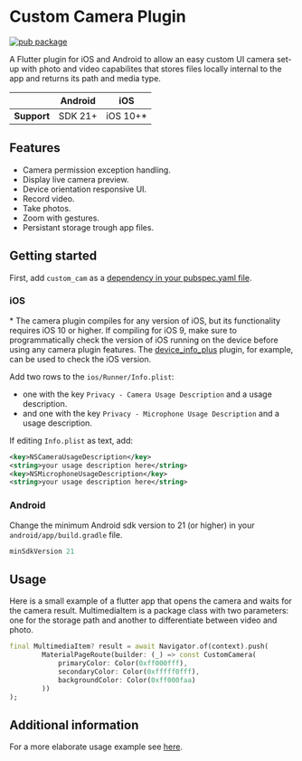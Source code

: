 <!--
This README describes the package. If you publish this package to pub.dev,
this README's contents appear on the landing page for your package.

For information about how to write a good package README, see the guide for
[writing package pages](https://dart.dev/guides/libraries/writing-package-pages).

For general information about developing packages, see the Dart guide for
[creating packages](https://dart.dev/guides/libraries/create-library-packages)
and the Flutter guide for
[developing packages and plugins](https://flutter.dev/developing-packages).
-->

# Custom Camera Plugin

[![pub package](https://img.shields.io/pub/v/custom_cam.svg)](https://pub.dev/packages/custom_cam)

A Flutter plugin for iOS and Android to allow an easy custom UI camera set-up with photo and video capabilites that stores files locally internal to the app and returns its path and media type.

|                | Android | iOS      |
|----------------|---------|----------|
| **Support**    | SDK 21+ | iOS 10+* |

## Features

* Camera permission exception handling.
* Display live camera preview.
* Device orientation responsive UI.
* Record video.
* Take photos.
* Zoom with gestures.
* Persistant storage trough app files.

## Getting started

First, add `custom_cam` as a [dependency in your pubspec.yaml file](https://flutter.dev/using-packages/).

### iOS

\* The camera plugin compiles for any version of iOS, but its functionality
requires iOS 10 or higher. If compiling for iOS 9, make sure to programmatically
check the version of iOS running on the device before using any camera plugin features.
The [device_info_plus](https://pub.dev/packages/device_info_plus) plugin, for example, can be used to check the iOS version.

Add two rows to the `ios/Runner/Info.plist`:

* one with the key `Privacy - Camera Usage Description` and a usage description.
* and one with the key `Privacy - Microphone Usage Description` and a usage description.

If editing `Info.plist` as text, add:

```xml
<key>NSCameraUsageDescription</key>
<string>your usage description here</string>
<key>NSMicrophoneUsageDescription</key>
<string>your usage description here</string>
```

### Android

Change the minimum Android sdk version to 21 (or higher) in your `android/app/build.gradle` file.

```groovy
minSdkVersion 21
```

## Usage

Here is a small example of a flutter app that opens the camera and waits for the camera result. MultimediaItem is a package class with two parameters: one for the storage path and another to differentiate between video and photo.

```dart
final MultimediaItem? result = await Navigator.of(context).push(
        MaterialPageRoute(builder: (_) => const CustomCamera(
            primaryColor: Color(0xff000fff), 
            secondaryColor: Color(0xfffff0fff), 
            backgroundColor: Color(0xff000faa)
        ))
);
```

## Additional information

For a more elaborate usage example see [here](https://github.com/marcelosolorzano/custom_camera/tree/main/example).

